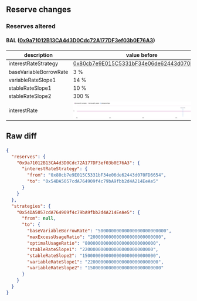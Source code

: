 ## Reserve changes

### Reserves altered

#### BAL ([0x9a71012B13CA4d3D0Cdc72A177DF3ef03b0E76A3](https://polygonscan.com/address/0x9a71012B13CA4d3D0Cdc72A177DF3ef03b0E76A3))

| description | value before | value after |
| --- | --- | --- |
| interestRateStrategy | [0x80cb7e9E015C5331bF34e06de62443d070FD6654](https://polygonscan.com/address/0x80cb7e9E015C5331bF34e06de62443d070FD6654) | [0x54DA5057cdA764909f4c79bA9fbb2d4A214EeAe5](https://polygonscan.com/address/0x54DA5057cdA764909f4c79bA9fbb2d4A214EeAe5) |
| baseVariableBorrowRate | 3 % | 5 % |
| variableRateSlope1 | 14 % | 22 % |
| stableRateSlope1 | 10 % | 22 % |
| stableRateSlope2 | 300 % | 150 % |
| interestRate | ![before](/.assets/330013c26457182fd9217e67c8443bffe9a1b607.svg) | ![after](/.assets/6d918472bb221b9f32fa57a06095b6cfb1caa96e.svg) |

## Raw diff

```json
{
  "reserves": {
    "0x9a71012B13CA4d3D0Cdc72A177DF3ef03b0E76A3": {
      "interestRateStrategy": {
        "from": "0x80cb7e9E015C5331bF34e06de62443d070FD6654",
        "to": "0x54DA5057cdA764909f4c79bA9fbb2d4A214EeAe5"
      }
    }
  },
  "strategies": {
    "0x54DA5057cdA764909f4c79bA9fbb2d4A214EeAe5": {
      "from": null,
      "to": {
        "baseVariableBorrowRate": "50000000000000000000000000",
        "maxExcessUsageRatio": "200000000000000000000000000",
        "optimalUsageRatio": "800000000000000000000000000",
        "stableRateSlope1": "220000000000000000000000000",
        "stableRateSlope2": "1500000000000000000000000000",
        "variableRateSlope1": "220000000000000000000000000",
        "variableRateSlope2": "1500000000000000000000000000"
      }
    }
  }
}
```